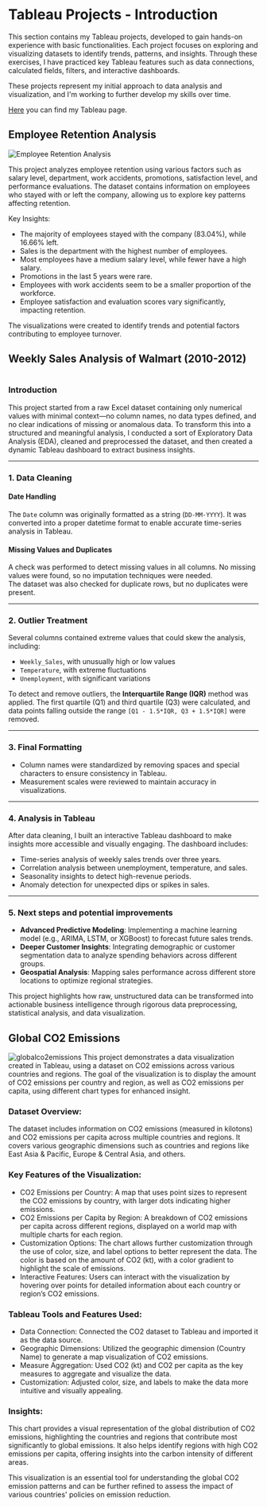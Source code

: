# Tableau Projects - Introduction  
This section contains my Tableau projects, developed to gain hands-on experience with basic functionalities. Each project focuses on exploring and visualizing datasets to identify trends, patterns, and insights. Through these exercises, I have practiced key Tableau features such as data connections, calculated fields, filters, and interactive dashboards.  

These projects represent my initial approach to data analysis and visualization, and I'm working to further develop my skills over time. 

[Here](https://public.tableau.com/app/profile/davide.mantica/vizzes) you can find my Tableau page.


## Employee Retention Analysis


![Employee Retention Analysis](https://github.com/dmantica5/davide-mantica/blob/main/tableau-projects/Immagine.png?raw=true)


This project analyzes employee retention using various factors such as salary level, department, work accidents, promotions, satisfaction level, and performance evaluations.
The dataset contains information on employees who stayed with or left the company, allowing us to explore key patterns affecting retention.

Key Insights:
 - The majority of employees stayed with the company (83.04%), while 16.66% left.
 - Sales is the department with the highest number of employees.
 - Most employees have a medium salary level, while fewer have a high salary.
 - Promotions in the last 5 years were rare.
 - Employees with work accidents seem to be a smaller proportion of the workforce.
 - Employee satisfaction and evaluation scores vary significantly, impacting retention.

The visualizations were created to identify trends and potential factors contributing to employee turnover.


## Weekly Sales Analysis of Walmart (2010-2012)
![<img src="tableau-projects/Dashboard 1.png" width="500">](https://raw.githubusercontent.com/dmantica5/davide-mantica/refs/heads/main/Dashboard%201.png)
### Introduction 
This project started from a raw Excel dataset containing only numerical values with minimal context—no column names, no data types defined, and no clear indications of missing or anomalous data. To transform this into a structured and meaningful analysis, I conducted a sort of Exploratory Data Analysis (EDA), cleaned and preprocessed the dataset, and then created a dynamic Tableau dashboard to extract business insights.  

---

### 1. Data Cleaning

#### Date Handling  
The `Date` column was originally formatted as a string (`DD-MM-YYYY`). It was converted into a proper datetime format to enable accurate time-series analysis in Tableau.  

#### Missing Values and Duplicates  
A check was performed to detect missing values in all columns. No missing values were found, so no imputation techniques were needed.  
The dataset was also checked for duplicate rows, but no duplicates were present.  

---

### 2. Outlier Treatment
Several columns contained extreme values that could skew the analysis, including:  
- `Weekly_Sales`, with unusually high or low values  
- `Temperature`, with extreme fluctuations  
- `Unemployment`, with significant variations  

To detect and remove outliers, the **Interquartile Range (IQR)** method was applied. The first quartile (Q1) and third quartile (Q3) were calculated, and data points falling outside the range `[Q1 - 1.5*IQR, Q3 + 1.5*IQR]` were removed.  

---

### 3. Final Formatting
- Column names were standardized by removing spaces and special characters to ensure consistency in Tableau.  
- Measurement scales were reviewed to maintain accuracy in visualizations.  

---

### 4. Analysis in Tableau
After data cleaning, I built an interactive Tableau dashboard to make insights more accessible and visually engaging. The dashboard includes:
- Time-series analysis of weekly sales trends over three years.
- Correlation analysis between unemployment, temperature, and sales.
- Seasonality insights to detect high-revenue periods.
- Anomaly detection for unexpected dips or spikes in sales.

---

### 5. Next steps and potential improvements
- **Advanced Predictive Modeling**: Implementing a machine learning model (e.g., ARIMA, LSTM, or XGBoost) to forecast future sales trends.
- **Deeper Customer Insights**: Integrating demographic or customer segmentation data to analyze spending behaviors across different groups.
- **Geospatial Analysis**: Mapping sales performance across different store locations to optimize regional strategies.

This project highlights how raw, unstructured data can be transformed into actionable business intelligence through rigorous data preprocessing, statistical analysis, and data visualization.  


## Global CO2 Emissions
![globalco2emissions](https://github.com/dmantica5/davide-mantica/blob/main/Sheet%201.png?raw=true)
This project demonstrates a data visualization created in Tableau, using a dataset on CO2 emissions across various countries and regions. The goal of the visualization is to display the amount of CO2 emissions per country and region, as well as CO2 emissions per capita, using different chart types for enhanced insight.

### Dataset Overview:
The dataset includes information on CO2 emissions (measured in kilotons) and CO2 emissions per capita across multiple countries and regions. It covers various geographic dimensions such as countries and regions like East Asia & Pacific, Europe & Central Asia, and others.

### Key Features of the Visualization:
- CO2 Emissions per Country: A map that uses point sizes to represent the CO2 emissions by country, with larger dots indicating higher emissions.
- CO2 Emissions per Capita by Region: A breakdown of CO2 emissions per capita across different regions, displayed on a world map with multiple charts for each region.
- Customization Options: The chart allows further customization through the use of color, size, and label options to better represent the data. The color is based on the amount of CO2 (kt), with a color gradient to 
  highlight the scale of emissions.
- Interactive Features: Users can interact with the visualization by hovering over points for detailed information about each country or region’s CO2 emissions.

### Tableau Tools and Features Used:
- Data Connection: Connected the CO2 dataset to Tableau and imported it as the data source.
- Geographic Dimensions: Utilized the geographic dimension (Country Name) to generate a map visualization of CO2 emissions.
- Measure Aggregation: Used CO2 (kt) and CO2 per capita as the key measures to aggregate and visualize the data.
- Customization: Adjusted color, size, and labels to make the data more intuitive and visually appealing.

### Insights:
This chart provides a visual representation of the global distribution of CO2 emissions, highlighting the countries and regions that contribute most significantly to global emissions. It also helps identify regions with high CO2 emissions per capita, offering insights into the carbon intensity of different areas.

This visualization is an essential tool for understanding the global CO2 emission patterns and can be further refined to assess the impact of various countries' policies on emission reduction.
